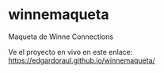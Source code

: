 # winnemaqueta
Maqueta de Winne Connections

Ve el proyecto en vivo en este enlace:
<a href="https://edgardoraul.github.io/winnemaqueta/" target="_blank" title="Wine Connections Maqueta">https://edgardoraul.github.io/winnemaqueta/</a>